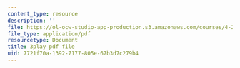 ```yaml
---
content_type: resource
description: ''
file: https://ol-ocw-studio-app-production.s3.amazonaws.com/courses/4-241j-theory-of-city-form-spring-2013/7721f70a13927177805e67b3d7c279b4_1KRy9nUmzfM.pdf
file_type: application/pdf
resourcetype: Document
title: 3play pdf file
uid: 7721f70a-1392-7177-805e-67b3d7c279b4
---
```

